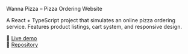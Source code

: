 Wanna Pizza – Pizza Ordering Website

A React + TypeScript project that simulates an online pizza ordering service. Features product listings, cart system, and responsive design.

🔗 [Live demo](#)  
📁 [Repository](https://github.com/wileeurka/wanna-pizza)

